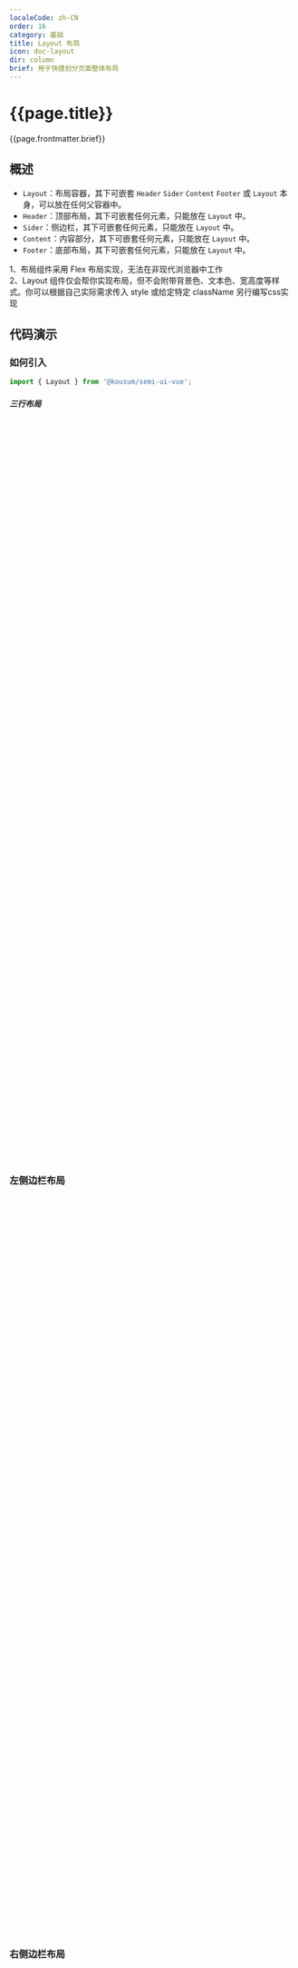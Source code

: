 ```yaml
---
localeCode: zh-CN
order: 16
category: 基础
title: Layout 布局
icon: doc-layout
dir: column
brief: 用于快捷划分页面整体布局
---
```

<script setup>
import { useData } from 'vitepress';




const modules = import.meta.glob('./demo/*.vue', { query: '?raw', import: 'default', eager: true });
const { site, theme, page, frontmatter } = useData()
</script>
# {{page.title}}

{{page.frontmatter.brief}}

## 概述

-   `Layout`：布局容器，其下可嵌套 `Header` `Sider` `Content` `Footer` 或 `Layout` 本身，可以放在任何父容器中。
-   `Header`：顶部布局，其下可嵌套任何元素，只能放在 `Layout` 中。
-   `Sider`：侧边栏，其下可嵌套任何元素，只能放在 `Layout` 中。
-   `Content`：内容部分，其下可嵌套任何元素，只能放在 `Layout` 中。
-   `Footer`：底部布局，其下可嵌套任何元素，只能放在 `Layout` 中。

<Notice title='注意事项'>
1、布局组件采用 Flex 布局实现，无法在非现代浏览器中工作  <br/>
2、Layout 组件仅会帮你实现布局，但不会附带背景色、文本色、宽高度等样式。你可以根据自己实际需求传入 style 或给定特定 className 另行编写css实现
</Notice>


## 代码演示

### 如何引入

```jsx import
import { Layout } from '@kousum/semi-ui-vue';
```

##### 三行布局

<div style="width: 100%;height: 1300px;">
<LiveCode layout="vertical" :files="{'src/ThreeRows.vue':modules['./demo/ThreeRows.vue']}"/>
</div>

### 左侧边栏布局

<div style="width: 100%;height: 1300px;">
<LiveCode layout="vertical" :files="{'src/LeftSide.vue':modules['./demo/LeftSide.vue']}"/>
</div>


### 右侧边栏布局

<div style="width: 100%;height: 1400px;">
<LiveCode layout="vertical" :files="{'src/RightSide.vue':modules['./demo/RightSide.vue']}"/>
</div>

### 侧边栏布局

<div style="width: 100%;height: 1400px;">
<LiveCode layout="vertical" :files="{'src/SimpleLeftSide.vue':modules['./demo/SimpleLeftSide.vue']}"/>
</div>

### 响应式布局

侧边栏预设了六个响应尺寸：`xs`、`sm`、`md`、`lg`、`xl`、`xxl`。可以通过设置 `breakpoint` 属性设置断点，通过 `onBreakpoint` 调用回调函数。

<div style="width: 100%;height: 1400px;">
<LiveCode layout="vertical" :files="{'src/ReactLayout.vue':modules['./demo/ReactLayout.vue']}"/>
</div>

## 布局示例

### 顶部导航布局

<div style="width: 100%;height: 1400px;">
<LiveCode layout="vertical" :files="{'src/TopSide.vue':modules['./demo/TopSide.vue']}"/>
</div>

### 顶部导航-侧边布局

<div style="width: 100%;height: 1440px;">
<LiveCode layout="vertical" :files="{'src/TopLeftSide.vue':modules['./demo/TopLeftSide.vue']}"/>
</div>

### 侧边导航

<div style="width: 100%;height: 1440px;">
<LiveCode layout="vertical" :files="{'src/LeftNavSide.vue':modules['./demo/LeftNavSide.vue']}"/>
</div>

## API 参考

### Layout

> `Layout.Header` `Layout.Footer` `Layout.Content` API 与 `Layout` 相同

| 属性      | 说明                                                               | 类型    | 默认值 |
| --------- | ------------------------------------------------------------------ | ------- | ------ |
| className | 类名                                                               | string  | -      |
| hasSider  | 表示子元素里有 Sider，一般不用指定。可用于服务端渲染时避免样式闪动 | boolean | -      |
| style     | 样式                                                               | CSSProperties  | -      |
| aria-label | [aria-label](https://developer.mozilla.org/en-US/docs/Web/Accessibility/ARIA/ARIA_Techniques/Using_the_aria-label_attribute) 属性，用来给当前元素加上的标签描述, 提升可访问性 >=2.3.0 | string | - |
| role | [role](https://developer.mozilla.org/en-US/docs/Web/Accessibility/ARIA/Roles) 属性, 提升可访问性 >=2.3.0 | string | - |

### Layout.Sider

| 属性 | 说明 | 类型 | 默认值 |
| --- | --- | --- | --- |
| breakpoint | 触发响应式布局的断点，可选值'xs', 'sm', 'md', 'lg', 'xl', 'xxl' | string[] | - |
| className | 类名 | string | - |
| style | 样式 | CSSProperties | - |
| onBreakpoint | 触发响应式布局断点时的回调 | (screen: string, broken: bool) => void | - |
| aria-label | [aria-label](https://developer.mozilla.org/en-US/docs/Web/Accessibility/ARIA/ARIA_Techniques/Using_the_aria-label_attribute)属性，用来给当前元素加上的标签描述, 提升可访问性 >=2.3.0 | string | - |
| role | [role](https://developer.mozilla.org/en-US/docs/Web/Accessibility/ARIA/Roles)属性, 提升可访问性 >=2.3.0  | string | - |

### responsive map

```text
{
    xs: '(max-width: 575px)',
    sm: '(min-width: 576px)',
    md: '(min-width: 768px)',
    lg: '(min-width: 992px)',
    xl: '(min-width: 1200px)',
    xxl: '(min-width: 1600px)',
};
```

## Accessibility

### ARIA

- Sider 可传入 aria-label props，描述该 Sider 作用。
- Header Content Main Footer 可传入 role aria-label 描述对应元素作用。



